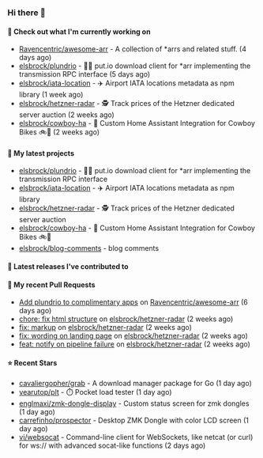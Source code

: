 ### Hi there 👋

#### 👷 Check out what I'm currently working on

- [Ravencentric/awesome-arr](https://github.com/Ravencentric/awesome-arr) - A collection of *arrs and related stuff. (4 days ago)
- [elsbrock/plundrio](https://github.com/elsbrock/plundrio) - 🏴‍☠️ put.io download client for *arr implementing the transmission RPC interface (5 days ago)
- [elsbrock/iata-location](https://github.com/elsbrock/iata-location) - ✈️ Airport IATA locations metadata as npm library (1 week ago)
- [elsbrock/hetzner-radar](https://github.com/elsbrock/hetzner-radar) - 🕵️ Track prices of the Hetzner dedicated server auction (2 weeks ago)
- [elsbrock/cowboy-ha](https://github.com/elsbrock/cowboy-ha) - 🤠 Custom Home Assistant Integration for Cowboy Bikes 🚲💨 (2 weeks ago)

#### 🌱 My latest projects

- [elsbrock/plundrio](https://github.com/elsbrock/plundrio) - 🏴‍☠️ put.io download client for *arr implementing the transmission RPC interface
- [elsbrock/iata-location](https://github.com/elsbrock/iata-location) - ✈️ Airport IATA locations metadata as npm library
- [elsbrock/hetzner-radar](https://github.com/elsbrock/hetzner-radar) - 🕵️ Track prices of the Hetzner dedicated server auction
- [elsbrock/cowboy-ha](https://github.com/elsbrock/cowboy-ha) - 🤠 Custom Home Assistant Integration for Cowboy Bikes 🚲💨
- [elsbrock/blog-comments](https://github.com/elsbrock/blog-comments) - blog comments

#### 🔭 Latest releases I've contributed to


#### 🔨 My recent Pull Requests

- [Add plundrio to complimentary apps](https://github.com/Ravencentric/awesome-arr/pull/54) on [Ravencentric/awesome-arr](https://github.com/Ravencentric/awesome-arr) (6 days ago)
- [chore: fix html structure](https://github.com/elsbrock/hetzner-radar/pull/129) on [elsbrock/hetzner-radar](https://github.com/elsbrock/hetzner-radar) (2 weeks ago)
- [fix: markup](https://github.com/elsbrock/hetzner-radar/pull/128) on [elsbrock/hetzner-radar](https://github.com/elsbrock/hetzner-radar) (2 weeks ago)
- [fix: wording on landing page](https://github.com/elsbrock/hetzner-radar/pull/127) on [elsbrock/hetzner-radar](https://github.com/elsbrock/hetzner-radar) (2 weeks ago)
- [feat: notify on pipeline failure](https://github.com/elsbrock/hetzner-radar/pull/125) on [elsbrock/hetzner-radar](https://github.com/elsbrock/hetzner-radar) (2 weeks ago)

#### ⭐ Recent Stars

- [cavaliergopher/grab](https://github.com/cavaliergopher/grab) - A download manager package for Go (1 day ago)
- [vearutop/plt](https://github.com/vearutop/plt) - ⏱️ Pocket load tester (1 day ago)
- [englmaxi/zmk-dongle-display](https://github.com/englmaxi/zmk-dongle-display) - Custom status screen for zmk dongles (1 day ago)
- [carrefinho/prospector](https://github.com/carrefinho/prospector) - Desktop ZMK Dongle with color LCD screen (1 day ago)
- [vi/websocat](https://github.com/vi/websocat) - Command-line client for WebSockets, like netcat (or curl) for ws:// with advanced socat-like functions (2 days ago)
